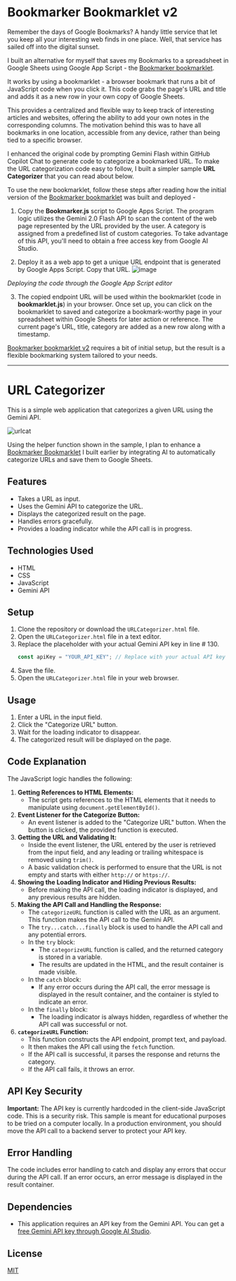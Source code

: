 # Bookmarker Bookmarklet v2

Remember the days of Google Bookmarks? A handy little service that let you keep all your interesting web finds in one place. Well, that service has sailed off into the digital sunset.

I built an alternative for myself that saves my Bookmarks to a spreadsheet in Google Sheets using Google App Script - the [Bookmarker bookmarklet](https://mvark.blogspot.com/2021/05/bookmarker-bookmarklet.html).

It works by using a bookmarklet - a browser bookmark that runs a bit of JavaScript code when you click it. This code grabs the page's URL and title and adds it as a new row in your own copy of Google Sheets. 

This provides a centralized and flexible way to keep track of interesting articles and websites, offering the ability to add your own notes in the corresponding columns. The motivation behind this was to have all bookmarks in one location, accessible from any device, rather than being tied to a specific browser.

I enhanced the original code by prompting Gemini Flash within GitHub Copilot Chat to generate code to categorize a bookmarked URL. To make the URL categorization code easy to follow, I built a simpler sample **URL Categorizer** that you can read about below.

To use the new bookmarklet, follow these steps after reading how the initial version of the [Bookmarker bookmarklet](https://mvark.blogspot.com/2021/05/bookmarker-bookmarklet.html) was built and deployed - 

1. Copy the **Bookmarker.js** script to Google Apps Script. The program logic utilizes the Gemini 2.0 Flash API to scan the content of the web page represented by the URL provided by the user. A category is assigned from a predefined list of custom categories. To take advantage of this API, you'll need to obtain a free access key from Google AI Studio. 

2. Deploy it as a web app to get a unique URL endpoint that is generated by Google Apps Script. Copy that URL.
![image](https://github.com/user-attachments/assets/97638875-16a2-4703-8977-cdf00923228f)

_Deploying the code through the Google App Script editor_

3. The copied endpoint URL will be used within the bookmarklet (code in **bookmarklet.js**) in your browser. Once set up, you can click on the bookmarklet to saved and categorize a bookmark-worthy page in your spreadsheet within Google Sheets for later action or reference. The current page's URL, title, category are added as a new row along with a timestamp.

[Bookmarker bookmarklet v2](https://mvark.blogspot.com/2025/03/bookmarker-bookmarklet-v2.html) requires a bit of initial setup, but the result is a flexible bookmarking system tailored to your needs.

---

# URL Categorizer
This is a simple web application that categorizes a given URL using the Gemini API. 

![urlcat](https://github.com/user-attachments/assets/3a4265f7-e6b6-42a5-9877-dfd128d74771)

Using the helper function shown in the sample, I plan to enhance a [Bookmarker Bookmarklet](https://mvark.blogspot.com/2021/05/bookmarker-bookmarklet.html) I built earlier by integrating AI to automatically categorize URLs and save them to Google Sheets.

## Features

-   Takes a URL as input.
-   Uses the Gemini API to categorize the URL.
-   Displays the categorized result on the page.
-   Handles errors gracefully.
-   Provides a loading indicator while the API call is in progress.

## Technologies Used

-   HTML
-   CSS
-   JavaScript
-   Gemini API

## Setup

1.  Clone the repository or download the `URLCategorizer.html` file.
2.  Open the `URLCategorizer.html` file in a text editor.
3.  Replace the placeholder with your actual Gemini API key in line # 130.
    ```javascript
    const apiKey = "YOUR_API_KEY"; // Replace with your actual API key
    ```
4.  Save the file.
5.  Open the `URLCategorizer.html` file in your web browser.

## Usage

1.  Enter a URL in the input field.
2.  Click the "Categorize URL" button.
3.  Wait for the loading indicator to disappear.
4.  The categorized result will be displayed on the page.

## Code Explanation

The JavaScript logic handles the following:

1.  **Getting References to HTML Elements:**
    -   The script gets references to the HTML elements that it needs to manipulate using `document.getElementById()`.
2.  **Event Listener for the Categorize Button:**
    -   An event listener is added to the "Categorize URL" button. When the button is clicked, the provided function is executed.
3.  **Getting the URL and Validating It:**
    -   Inside the event listener, the URL entered by the user is retrieved from the input field, and any leading or trailing whitespace is removed using `trim()`.
    -   A basic validation check is performed to ensure that the URL is not empty and starts with either `http://` or `https://`.
4.  **Showing the Loading Indicator and Hiding Previous Results:**
    -   Before making the API call, the loading indicator is displayed, and any previous results are hidden.
5.  **Making the API Call and Handling the Response:**
    -   The `categorizeURL` function is called with the URL as an argument. This function makes the API call to the Gemini API.
    -   The `try...catch...finally` block is used to handle the API call and any potential errors.
    -   In the `try` block:
        -   The `categorizeURL` function is called, and the returned category is stored in a variable.
        -   The results are updated in the HTML, and the result container is made visible.
    -   In the `catch` block:
        -   If any error occurs during the API call, the error message is displayed in the result container, and the container is styled to indicate an error.
    -   In the `finally` block:
        -   The loading indicator is always hidden, regardless of whether the API call was successful or not.
6.  **`categorizeURL` Function:**
    -   This function constructs the API endpoint, prompt text, and payload.
    -   It then makes the API call using the `fetch` function.
    -   If the API call is successful, it parses the response and returns the category.
    -   If the API call fails, it throws an error.

## API Key Security

**Important:** The API key is currently hardcoded in the client-side JavaScript code. This is a security risk. 
This sample is meant for educational purposes to be tried on a computer locally.
In a production environment, you should move the API call to a backend server to protect your API key.

## Error Handling

The code includes error handling to catch and display any errors that occur during the API call. If an error occurs, an error message is displayed in the result container.

## Dependencies

-   This application requires an API key from the Gemini API. You can get a [free Gemini API key through Google AI Studio](https://aistudio.google.com/apikey). 

## License

[MIT](LICENSE)
